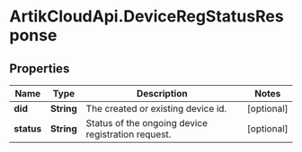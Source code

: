 # ArtikCloudApi.DeviceRegStatusResponse

## Properties
Name | Type | Description | Notes
------------ | ------------- | ------------- | -------------
**did** | **String** | The created or existing device id. | [optional] 
**status** | **String** | Status of the ongoing device registration request. | [optional] 


